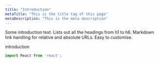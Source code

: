 ```yaml
---
title: "Introduction"
metaTitle: "This is the title tag of this page"
metaDescription: "This is the meta description"
---
```


Some introduction text. Lists out all the headings from h1 to h6. Markdown link handling for relative and absolute URLs. Easy to customise.

introduction

```javascript
import React from 'react';
```